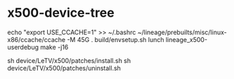 # x500-device-tree
echo "export USE_CCACHE=1" >> ~/.bashrc
~/lineage/prebuilts/misc/linux-x86/ccache/ccache -M 45G
. build/envsetup.sh
lunch lineage_x500-userdebug
make -j16

sh device/LeTV/x500/patches/install.sh
sh device/LeTV/x500/patches/uninstall.sh
